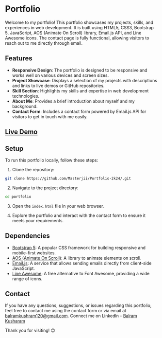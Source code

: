 # Portfolio

Welcome to my portfolio! This portfolio showcases my projects, skills, and experiences in web development. It is built using HTML5, CSS3, Bootstrap 5, JavaScript, AOS (Animate On Scroll) library, Email.js API, and Line Awesome icons. The contact page is fully functional, allowing visitors to reach out to me directly through email.

## Features

- **Responsive Design**: The portfolio is designed to be responsive and works well on various devices and screen sizes.
- **Project Showcase**: Displays a selection of my projects with descriptions and links to live demos or GitHub repositories.
- **Skill Section**: Highlights my skills and expertise in web development technologies.
- **About Me**: Provides a brief introduction about myself and my background.
- **Contact Form**: Includes a contact form powered by Email.js API for visitors to get in touch with me easily.

## [Live Demo](https://portfolio-2k24-ms8u.onrender.com)

## Setup

To run this portfolio locally, follow these steps:

1. Clone the repository:

```bash
git clone https://github.com/Masterjii/Portfolio-2k24/.git
```

2. Navigate to the project directory:

```bash
cd portfolio
```

3. Open the `index.html` file in your web browser.

4. Explore the portfolio and interact with the contact form to ensure it meets your requirements.

## Dependencies

- [Bootstrap 5](https://getbootstrap.com/): A popular CSS framework for building responsive and mobile-first websites.
- [AOS (Animate On Scroll)](https://michalsnik.github.io/aos/): A library to animate elements on scroll.
- [Email.js](https://www.emailjs.com/): A service that allows sending emails directly from client-side JavaScript.
- [Line Awesome](https://icons8.com/line-awesome): A free alternative to Font Awesome, providing a wide range of icons.

## Contact

If you have any questions, suggestions, or issues regarding this portfolio, feel free to contact me using the contact form or via email at [balramkushram120@gmail.com](mailto:your.email@example.com).
Connect me on LinkedIn - [Balram Kusharam](https://www.linkedin.com/in/balram-kusharam/)

Thank you for visiting! 😊
